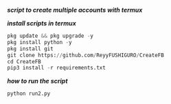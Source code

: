 ***script to create multiple accounts with termux***

***install scripts in termux***
```python
pkg update && pkg upgrade -y
pkg install python -y
pkg install git
git clone https://github.com/ReyyFUSHIGURO/CreateFB
cd CreateFB
pip3 install -r requirements.txt
```
***how to run the script***
```
python run2.py
